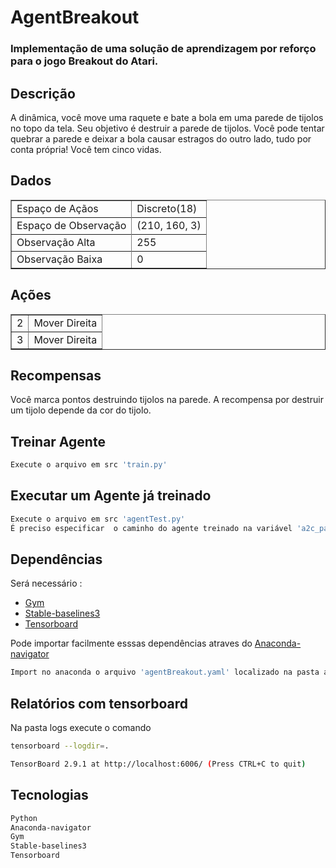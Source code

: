 # AgentBreakout 


###  Implementação de uma solução de aprendizagem por reforço para o jogo Breakout do Atari.

## Descrição

A dinâmica, você move uma raquete e bate a bola em uma parede de tijolos no topo da tela. Seu objetivo é destruir a parede de tijolos. Você pode tentar quebrar a parede e deixar a bola causar estragos do outro lado, tudo por conta própria! Você tem cinco vidas.

## Dados 

<table border="1">
<tr>
  <td>Espaço de Açãos</td>
  <td>Discreto(18)</td>
<tr>
  <tr>
  <td>Espaço de Observação</td>
  <td>(210, 160, 3)</td>
<tr>
  <tr>
  <tr>
  <td>Observação Alta</td>
  <td>255</td>
<tr>
  <tr>
  <tr>
  <td>Observação Baixa</td>
  <td>0</td>
<tr>
</table>

## Ações 

<table border="1">
<tr>
  <td>2</td>
  <td>Mover Direita</td>
<tr>
  <tr>
  <td>3</td>
  <td>Mover Direita</td>
</table>

## Recompensas

Você marca pontos destruindo tijolos na parede. A recompensa por destruir um tijolo depende da cor do tijolo.

## Treinar Agente 

```bash
Execute o arquivo em src 'train.py' 
``` 

## Executar um Agente já treinado 

```bash
Execute o arquivo em src 'agentTest.py' 
É preciso especificar  o caminho do agente treinado na variável 'a2c_path'
``` 
## Dependências

Será necessário :

- [Gym](https://www.gymlibrary.ml/) 
- [Stable-baselines3](https://stable-baselines3.readthedocs.io/en/master/) 
- [Tensorboard](https://www.tensorflow.org/tensorboard/get_started) 

Pode importar facilmente esssas dependências atraves do [Anaconda-navigator](https://anaconda.org/anaconda/anaconda-navigator)

```bash
Import no anaconda o arquivo 'agentBreakout.yaml' localizado na pasta ambienteAnaconda
``` 

## Relatórios com tensorboard
Na pasta logs execute o comando 
```bash
tensorboard --logdir=.
``` 
```bash
TensorBoard 2.9.1 at http://localhost:6006/ (Press CTRL+C to quit)
``` 

## Tecnologias 
```bash
Python 
Anaconda-navigator 
Gym 
Stable-baselines3
Tensorboard
```